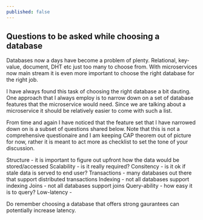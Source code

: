 ```yaml
---
published: false
---
```

## Questions to be asked while choosing a database

Databases now a days have become a problem of plenty. Relational, key-value, document, DHT etc just too many to choose from. With microservices now main stream it is even more important to choose the right database for the right job. 

I have always found this task of choosing the right database a bit dauting. One approach that I always employ is to narrow down on a set of database features that the microservice would need. Since we are talking about a microservice it should be relatively easier to come with such a list.

From time and again I have noticed that the feature set that I have narrowed down on is a subset of questions shared below. Note that this is not a comprehensive questionaire and I am keeping CAP theorem out of picture for now, rather it is meant to act more as checklist to set the tone of your discussion.

Structure - it is important to figure out upfront how the data would be stored/accessed
Scalability - is it really required?
Consitency - is it ok if stale data is served to end user?
Transactions - many databases out there that support distributed transactions
Indexing - not all databases support indexing
Joins - not all databases support joins
Query-ability - how easy it is to query?
Low-latency - 

Do remember choosing a database that offers strong gaurantees can potentially increase latency.
